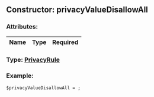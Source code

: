 ## Constructor: privacyValueDisallowAll  

### Attributes:

| Name     |    Type       | Required |
|----------|:-------------:|---------:|


### Type: [PrivacyRule](../types/PrivacyRule.md)

### Example:


```
$privacyValueDisallowAll = ;
```